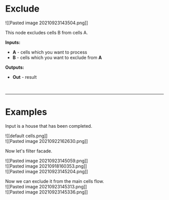 # **Exclude** 

![[Pasted image 20210923143504.png]]

This node excludes cells B from cells A.   
	
**Inputs:**

- **A** - cells which you want to process
- **B** - cells which you want to exclude from **A**

**Outputs:**

- **Out** - result

<br />

--------

# Examples
Input is a house that has been completed.  

![[default cells.png]]  
![[Pasted image 20210922162630.png]]  

Now let's filter facade.  

![[Pasted image 20210923145059.png]]  
![[Pasted image 20210918160353.png]]  
![[Pasted image 20210923145204.png]]  

Now we can exclude it from the main cells flow.  
![[Pasted image 20210923145313.png]]  
![[Pasted image 20210923145336.png]]

